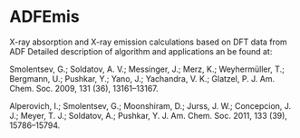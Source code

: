 # ADFEmis
X-ray absorption and X-ray emission calculations based on DFT data from ADF
Detailed description of algorithm and applications an be found at:

Smolentsev, G.; Soldatov, A. V.; Messinger, J.; Merz, K.; Weyhermüller, T.; Bergmann, U.; Pushkar, Y.; Yano, J.; Yachandra, V. K.; Glatzel, P. J. Am. Chem. Soc. 2009, 131 (36), 13161–13167.

Alperovich, I.; Smolentsev, G.; Moonshiram, D.; Jurss, J. W.; Concepcion, J. J.; Meyer, T. J.; Soldatov, A.; Pushkar, Y. J. Am. Chem. Soc. 2011, 133 (39), 15786–15794.

